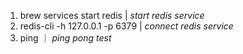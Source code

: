 1. brew services start redis |  *start redis service*
2. redis-cli -h 127.0.0.1 -p 6379 | *connect redis service*
3. ping ｜ *ping pong test*  